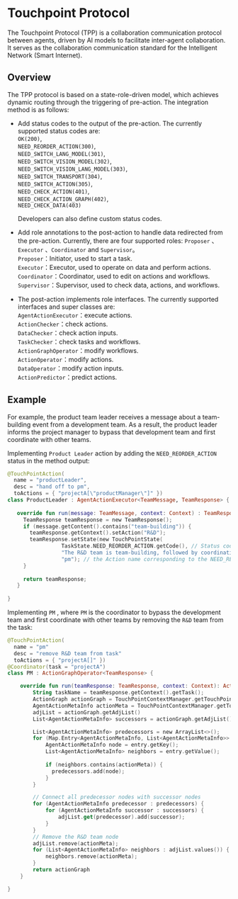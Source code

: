 # Touchpoint Protocol

The Touchpoint Protocol (TPP) is a collaboration communication protocol between agents, driven by AI models to facilitate inter-agent collaboration. It serves as the collaboration communication standard for the Intelligent Network (Smart Internet).

## Overview
The TPP protocol is based on a state-role-driven model, which achieves dynamic routing through the triggering of pre-action. The integration method is as follows:

- Add status codes to the output of the pre-action. The currently supported status codes are:  
  `OK(200)`,  
  `NEED_REORDER_ACTION(300)`,  
  `NEED_SWITCH_LANG_MODEL(301)`,   
  `NEED_SWITCH_VISION_MODEL(302)`,  
  `NEED_SWITCH_VISION_LANG_MODEL(303)`,  
  `NEED_SWITCH_TRANSPORT(304)`,  
  `NEED_SWITCH_ACTION(305)`,  
  `NEED_CHECK_ACTION(401)`,  
  `NEED_CHECK_ACTION_GRAPH(402)`,  
  `NEED_CHECK_DATA(403)`  

  Developers can also define custom status codes.

- Add role annotations to the post-action to handle data redirected from the pre-action. Currently, there are four supported roles: `Proposer` 、 `Executor` 、`Coordinator` and `Supervisor`。    
  `Proposer`：Initiator, used to start a task.  
  `Executor`：Executor, used to operate on data and perform actions.  
  `Coordinator`：Coordinator, used to edit on actions and workflows.  
  `Supervisor`：Supervisor, used to check data, actions, and workflows.
- The post-action implements role interfaces. The currently supported interfaces and super classes are:     
`AgentActionExecutor`：execute actions.   
`ActionChecker`：check actions.  
`DataChecker`：check action inputs.  
`TaskChecker`：check tasks and workflows.  
`ActionGraphOperator`：modify workflows.  
`ActionOperator`：modify actions.  
`DataOperator`：modify action inputs.  
`ActionPredictor`：predict actions.

## Example
For example, the product team leader receives a message about a team-building event from a development team. As a result, the product leader informs the project manager to bypass that development team and first coordinate with other teams.

Implementing `Product Leader` action by adding the `NEED_REORDER_ACTION` status in the method output:
```kotlin
@TouchPointAction( 
  name = "productLeader", 
  desc = "hand off to pm",
  toActions = { "projectA[\"productManager\"]" })
class ProductLeader : AgentActionExecutor<TeamMessage, TeamResponse> {
   
   override fun run(message: TeamMessage, context: Context) : TeamResponse {
     TeamResponse teamResponse = new TeamResponse();
     if (message.getContent().contains("team-building")) {
       teamResponse.getContext().setAction("R&D");
       teamResponse.setState(new TouchPointState(
                 TaskState.NEED_REORDER_ACTION.getCode(), // Status code NEED_REORDER_ACTION, indicating the need to reorder actions
                 "The R&D team is team-building, followed by coordination with other teams", // Status description
                 "pm"); // the Action name corresponding to the NEED_REORDER_ACTION status code, which is the name of the post-action
     }
     
     return teamResponse;
   }
 
}
```

Implementing `PM` , where `PM` is the coordinator to bypass the development team and first coordinate with other teams by removing the `R&D` team from the task:
```kotlin
@TouchPointAction( 
  name = "pm"
  desc = "remove R&D team from task"
  toActions = { "projectA[]" })
@Coordinator(task = "projectA")
class PM : ActionGraphOperator<TeamResponse> {

    override fun run(teamResponse: TeamResponse, context: Context): ActionGraph {
        String taskName = teamResponse.getContext().getTask();
        ActionGraph actionGraph = TouchPointContextManager.getTouchPointContext(taskName).getActionGraph();
        AgentActionMetaInfo actionMeta = TouchPointContextManager.getTouchPointContext(taskName).getActionContext().getActionMetaInfo(teamResponse.getContext().getAction());
        adjList = actionGraph.getAdjList()
        List<AgentActionMetaInfo> successors = actionGraph.getAdjList().get(actionMeta);

        List<AgentActionMetaInfo> predecessors = new ArrayList<>();
        for (Map.Entry<AgentActionMetaInfo, List<AgentActionMetaInfo>> entry : adjList.entrySet()) {
            AgentActionMetaInfo node = entry.getKey();
            List<AgentActionMetaInfo> neighbors = entry.getValue();
    
            if (neighbors.contains(actionMeta)) {
              predecessors.add(node);
            }
        }

        // Connect all predecessor nodes with successor nodes
        for (AgentActionMetaInfo predecessor : predecessors) {
            for (AgentActionMetaInfo successor : successors) {
                adjList.get(predecessor).add(successor);
            }
        }
        // Remove the R&D team node
        adjList.remove(actionMeta);
        for (List<AgentActionMetaInfo> neighbors : adjList.values()) {
            neighbors.remove(actionMeta);
        }
        return actionGraph
    }

}
```
